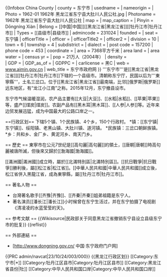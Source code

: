 {{Infobox China County
| county = 东宁市
| usedname = 
| nameorigin = 
| Photo = 1962-01 1962年 黑龙江省东宁县大肚川人民公社.jpg
| Photoname = 1962年 黑龙江省东宁县大肚川人民公社
| map =
| map_caption = 
| Pinyin =  Dōngníng Xiàn
| Belong = [[中国|中国]][[黑龙江省|黑龙江省]][[牡丹江市|牡丹江市]]
| Types = [[县级市|县级市]]
| admincode =  231024
| founded = 
| seat = 东宁镇
| officerTitle = 
| officer = 
| officerTitle2 = 
| officer2 = 
| division = 10
| town = 6
| township = 4
| subdistrict = 
| dialect = 
| post code = 157200
| phone code = 453
| coordinate = 
| area = 7368平方千米
| area land = 
| area water = 
| census yr = 
| pop = 21万人（2004年）
| density =  
| GDP = 
| GDP_as_of = 
| GDPPC = 
| carlicense = 黑C
| web = www.aimin.gov.cn
| web_title = 东宁市政府网
}}
'''东宁市'''是[[黑龙江省|黑龙江省]][[牡丹江市|牡丹江市]]下辖的一个县级市。清朝称东宁厅，民国以后为'''東寧縣'''，土名三岔口。位于[[黑龙江省|黑龙江省]]最南端，比邻[[俄罗斯|俄罗斯]]远东地区，有“龙江小江南”之称。2015年12月，东宁撤县设市。

东宁市气候温暖湿润，农产品主要有[[大豆|大豆]]、[[水稻|水稻]]、[[苹果|苹果]]等，盛产[[煤炭|煤炭]]。农副产品有[[黑木耳|黑木耳]]、[[人参|人参]]等。近年来边贸发展迅猛，成为中国最大的公路口岸之一。

==行政区划==
下辖5个镇、1个民族镇、4个乡，150个行政村。
*镇：[[东宁镇|东宁镇]]、绥阳镇、老黑山镇、大肚川镇、道河镇。
*民族镇：三岔口朝鲜族镇。
*乡：共和乡、金厂乡、黄泥河乡、南天门乡。

== 歷史 ==
東寧市在公元7世纪是[[高句麗|高句麗]]的領土，[[唐朝|唐朝]]時高句麗被唐所滅，但後來又歸於[[渤海國|渤海國]]。

[[滿洲國|滿洲國]]成立時，屬於[[北滿特別區|北滿特別區]]。[[抗日戰爭|抗日戰爭]]勝利後，屬[[松江省|松江省]]。[[中華人民共和國|中華人民共和國]]成立後，松江省併入黑龍江省，成為東寧縣，屬[[牡丹江市|牡丹江市]]。

== 著名人物 ==
* 台灣著名歌手[[齐豫|齐豫]]、[[齐秦|齐秦]]姐弟祖籍是东宁人。
* 著名演员[[潘长江|潘长江]]小时候曾在东宁生活过，并在东宁拍摄了电视剧《清凌凌的水蓝莹莹的天》。

== 参考文献 ==
{{Wikisource|民政部关于同意黑龙江省撤销东宁县设立县级东宁市的批复}}
{{reflist}}

== 外部連結 ==
* [http://www.dongning.gov.cn/ 中国·东宁政府门户网]

{{PRC admin/navcat|23/10/24/003/000}}
{{黑龙江行政区划}}
[[Category:东宁市|*]]
[[Category:牡丹江区县市|Category:牡丹江区县市]]
[[Category:黑龙江省县份|牡]]
[[Category:中华人民共和国口岸|Category:中华人民共和国口岸]]